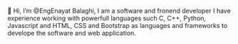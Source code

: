  👋 Hi, I’m @EngEnayat Balaghi, I am a software and fronend developer I have experience working with powerfull languages such C, C++, Python, Javascript and HTML, CSS and Bootstrap as languages and frameworks to develope the software and web application.

